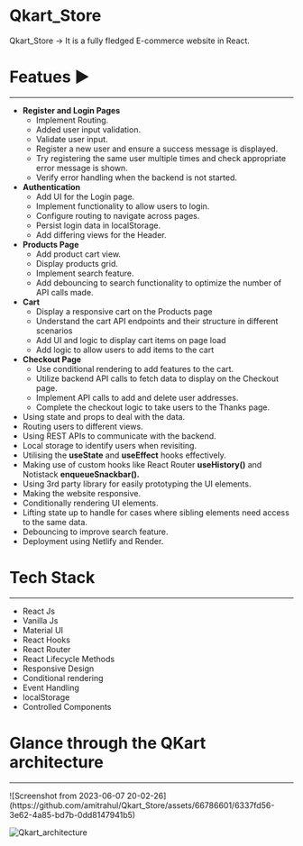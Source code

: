 # Qkart_Store
Qkart_Store -> It is a fully fledged E-commerce website in React.   

<h1> <b> Featues ▶️</b> </h1>
<hr>

<ul>
	<li><b>Register and Login Pages</b>
		<ul>
			<li>Implement Routing.</li>
			<li>Added user input validation.</li>
			<li>Validate user input.</li>
			<li>Register a new user and ensure a success message is displayed.</li>
			<li>Try registering the same user multiple times and check appropriate error message is shown.</li>
			<li>Verify error handling when the backend is not started.</li>
		</ul>
	</li>
	<li><b>Authentication</b>
		<ul>
			<li>Add UI for the Login page.</li>
			<li>Implement functionality to allow users to login.</li>
			<li>Configure routing to navigate across pages.</li>
			<li>Persist login data in localStorage.</li>
			<li>Add differing views for the Header.</li>
		</ul>
	  </li>
	<li><b>Products Page</b> 
		<ul>
			<li>Add product cart view.</li>
			<li>Display products grid.</li>
			<li>Implement search feature.</li>
			<li>Add debouncing to search functionality to optimize the number of API calls made.</li>
		</ul>
	</li>
	<li><b>Cart</b>
		<ul>
			<li>Display a responsive cart on the Products page</li>
			<li>Understand the cart API endpoints and their structure in different scenarios</li>
			<li>Add UI and logic to display cart items on page load</li>
			<li>Add logic to allow users to add items to the cart</li>
		</ul>
	</li>
	<li><b>Checkout Page</b>
		<ul>
			<li>Use conditional rendering to add features to the cart.</li>
			<li>Utilize backend API calls to fetch data to display on the Checkout page.</li>
			<li>Implement API calls to add and delete user addresses.</li>
			<li>Complete the checkout logic to take users to the Thanks page.</li>
		</ul>
	</li>
	<li>Using state and props to deal with the data.</li>
	<li>Routing users to different views.</li>
	<li>Using REST APIs to communicate with the backend.</li>
	<li>Local storage to identify users when revisiting.</li>
	<li>Utilising the <b>useState</b> and <b>useEffect</b> hooks effectively.</li>
	<li>Making use of custom hooks like React Router <b>useHistory()</b> and Notistack <b>enqueueSnackbar().</b></li>
	<li>Using 3rd party library for easily prototyping the UI elements.</li>
	<li>Making the website responsive.</li>
	<li>Conditionally rendering UI elements.</li>
	<li>Lifting state up to handle for cases where sibling elements need access to the same data.</li>
	<li>Debouncing to improve search feature.</li>
	<li>Deployment using Netlify and Render.</li>
</ul>

<h1> <b>Tech Stack</b> </h1>
<hr>
<ul>
	<li>React Js</li>
	<li>Vanilla Js</li>
	<li>Material UI</li>
	<li>React Hooks</li>
	<li>React Router</li>
	<li>React Lifecycle Methods</li>
	<li>Responsive Design</li>
	<li>Conditional rendering</li>
	<li>Event Handling</li>
	<li>localStorage</li>
	<li>Controlled Components</li>
</ul>

<h1> <b>Glance through the QKart architecture</b></h1>
<hr>
![Screenshot from 2023-06-07 20-02-26](https://github.com/amitrahul/Qkart_Store/assets/66786601/6337fd56-3e62-4a85-bd7b-0dd8147941b5)

![Qkart_architecture](https://github.com/amitrahul/Qkart_Store/assets/66786601/04835264-3624-42fc-9ad9-6127219873cf)



                    
      
